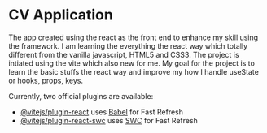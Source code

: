 # CV Application
The app created using the react as the front end to enhance my skill using the framework.
I am learning the everything the react way which totally different from the vanilla javascript, HTML5 and CSS3. The project is intiated using the vite which also new for me. My goal for the project is to learn the basic stuffs the react way and improve my how I handle useState or hooks, props, keys. 

Currently, two official plugins are available:

- [@vitejs/plugin-react](https://github.com/vitejs/vite-plugin-react/blob/main/packages/plugin-react/README.md) uses [Babel](https://babeljs.io/) for Fast Refresh
- [@vitejs/plugin-react-swc](https://github.com/vitejs/vite-plugin-react-swc) uses [SWC](https://swc.rs/) for Fast Refresh
